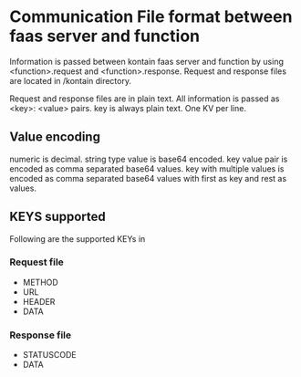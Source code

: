 # Communication File format between faas server and function

Information is passed between kontain faas server and function by using \<function\>.request and \<function\>.response.
Request and response files are located in /kontain directory.

Request and response files are in plain text. All information is passed as \<key\>: \<value\> pairs. key is always plain text. One KV per line.

## Value encoding

numeric is decimal.
string type value is base64 encoded.
key value pair is encoded as comma separated base64 values. 
key with multiple values is encoded as comma separated base64 values with first as key and rest as values.

## KEYS supported

Following are the supported KEYs in

### Request file

- METHOD
- URL
- HEADER
- DATA

### Response file

- STATUSCODE
- DATA

